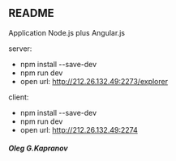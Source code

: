 README
------

Application Node.js plus Angular.js

server:
 * npm install --save-dev
 * npm run dev
 * open url: http://212.26.132.49:2273/explorer

client:
 * npm install --save-dev
 * npm run dev
 * open url: http://212.26.132.49:2274


##### Oleg G.Kapranov
